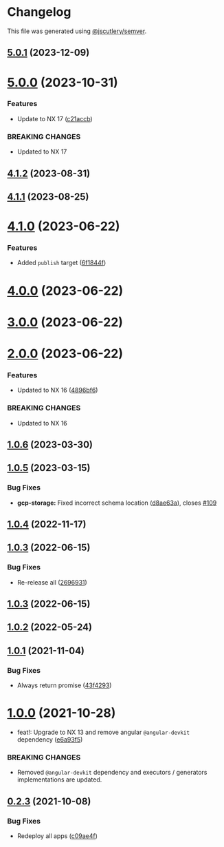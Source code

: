 # Changelog

This file was generated using [@jscutlery/semver](https://github.com/jscutlery/semver).

## [5.0.1](https://github.com/TriPSs/nx-extend/compare/gcp-storage@5.0.0...gcp-storage@5.0.1) (2023-12-09)



# [5.0.0](https://github.com/TriPSs/nx-extend/compare/gcp-storage@4.1.2...gcp-storage@5.0.0) (2023-10-31)


### Features

* Update to NX 17 ([c21accb](https://github.com/TriPSs/nx-extend/commit/c21accbed588d43cb5a53b4ce5d061722e7740f2))


### BREAKING CHANGES

* Updated to NX 17



## [4.1.2](https://github.com/TriPSs/nx-extend/compare/gcp-storage@4.1.1...gcp-storage@4.1.2) (2023-08-31)



## [4.1.1](https://github.com/TriPSs/nx-extend/compare/gcp-storage@4.1.0...gcp-storage@4.1.1) (2023-08-25)



# [4.1.0](https://github.com/TriPSs/nx-extend/compare/gcp-storage@4.0.0...gcp-storage@4.1.0) (2023-06-22)


### Features

* Added `publish` target ([6f1844f](https://github.com/TriPSs/nx-extend/commit/6f1844f792b704d63fca2663363ca0f65fe6451c))



# [4.0.0](https://github.com/TriPSs/nx-extend/compare/gcp-storage@3.0.0...gcp-storage@4.0.0) (2023-06-22)



# [3.0.0](https://github.com/TriPSs/nx-extend/compare/gcp-storage@2.0.0...gcp-storage@3.0.0) (2023-06-22)



# [2.0.0](https://github.com/TriPSs/nx-extend/compare/gcp-storage@1.0.6...gcp-storage@2.0.0) (2023-06-22)


### Features

* Updated to NX 16 ([4896bf6](https://github.com/TriPSs/nx-extend/commit/4896bf66940e1b69e0f2e3971a7864a1da20b2ef))


### BREAKING CHANGES

* Updated to NX 16



## [1.0.6](https://github.com/TriPSs/nx-extend/compare/gcp-storage@1.0.5...gcp-storage@1.0.6) (2023-03-30)



## [1.0.5](https://github.com/TriPSs/nx-extend/compare/gcp-storage@1.0.4...gcp-storage@1.0.5) (2023-03-15)


### Bug Fixes

* **gcp-storage:** Fixed incorrect schema location ([d8ae63a](https://github.com/TriPSs/nx-extend/commit/d8ae63a737003df9077f934595561d0a0317016e)), closes [#109](https://github.com/TriPSs/nx-extend/issues/109)



## [1.0.4](https://github.com/TriPSs/nx-extend/compare/gcp-storage@1.0.3...gcp-storage@1.0.4) (2022-11-17)



## [1.0.3](https://github.com/TriPSs/nx-extend/compare/gcp-storage@1.0.2...gcp-storage@1.0.3) (2022-06-15)


### Bug Fixes

* Re-release all ([2696931](https://github.com/TriPSs/nx-extend/commit/26969318cadada2173710dac9ad1b52257c31760))



## [1.0.3](https://github.com/TriPSs/nx-extend/compare/gcp-storage@1.0.2...gcp-storage@1.0.3) (2022-06-15)



## [1.0.2](https://github.com/TriPSs/nx-extend/compare/gcp-storage@1.0.1...gcp-storage@1.0.2) (2022-05-24)



## [1.0.1](https://github.com/TriPSs/nx-extend/compare/gcp-storage@1.0.0...gcp-storage@1.0.1) (2021-11-04)


### Bug Fixes

* Always return promise ([43f4293](https://github.com/TriPSs/nx-extend/commit/43f42935887efd612da2661e6d4f640d900814eb))



# [1.0.0](https://github.com/TriPSs/nx-extend/compare/gcp-storage@0.2.3...gcp-storage@1.0.0) (2021-10-28)


* feat!: Upgrade to NX 13 and remove angular `@angular-devkit` dependency ([e6a93f5](https://github.com/TriPSs/nx-extend/commit/e6a93f5a98ae8fbae6044eefbe0fa7507598b697))


### BREAKING CHANGES

* Removed `@angular-devkit` dependency and executors / generators implementations are updated.



## [0.2.3](https://github.com/TriPSs/nx-extend/compare/gcp-storage@0.2.2...gcp-storage@0.2.3) (2021-10-08)

### Bug Fixes

* Redeploy all apps ([c09ae4f](https://github.com/TriPSs/nx-extend/commit/c09ae4f2993b5e383ca7b02d3df66c93a0a64df5))
